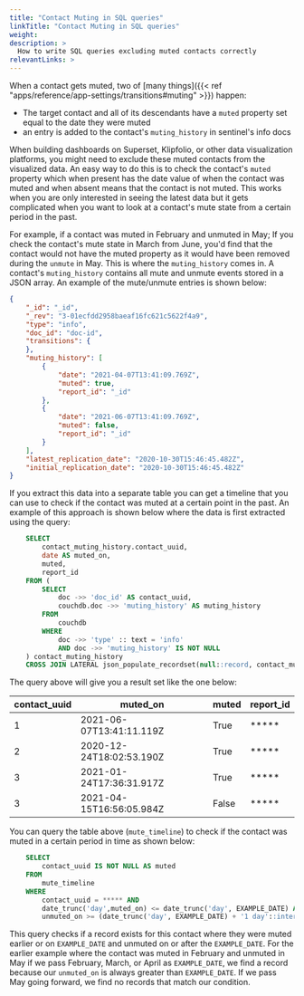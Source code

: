 ```yaml
---
title: "Contact Muting in SQL queries"
linkTitle: "Contact Muting in SQL queries"
weight: 
description: >
  How to write SQL queries excluding muted contacts correctly
relevantLinks: >
---
```


When a contact gets muted, two of [many things]({{< ref "apps/reference/app-settings/transitions#muting" >}}) happen: 

- The target contact and all of its descendants have a `muted` property set equal to the date they were muted
- an entry is added to the contact's `muting_history` in sentinel's info docs

When building dashboards on Superset, Klipfolio, or other data visualization platforms, you might need to exclude these muted contacts from the visualized data. An easy way to do this is to check the contact's `muted` property which when present has the date value of when the contact was muted and when absent means that the contact is not muted. This works when you are only interested in seeing the latest data but it gets complicated when you want to look at a contact's mute state from a certain period in the past.

For example, if a contact was muted in February and unmuted in May; If you check the contact's mute state in March from June, you'd find that the contact would not have the muted property as it would have been removed during the `unmute` in May. This is where the `muting_history` comes in. A contact's `muting_history` contains all mute and unmute events stored in a JSON array. An example of the mute/unmute entries is shown below:

```json
{
    "_id": "_id",
    "_rev": "3-01ecfdd2958baeaf16fc621c5622f4a9",
    "type": "info",
    "doc_id": "doc-id",
    "transitions": {
    },
    "muting_history": [
        {
            "date": "2021-04-07T13:41:09.769Z",
            "muted": true,
            "report_id": "_id"
        },
        {
            "date": "2021-06-07T13:41:09.769Z",
            "muted": false,
            "report_id": "_id"
        }
    ],
    "latest_replication_date": "2020-10-30T15:46:45.482Z",
    "initial_replication_date": "2020-10-30T15:46:45.482Z"
}
```
If you extract this data into a separate table you can get a timeline that you can use to check if the contact was muted at a certain point in the past. An example of this approach is shown below where the data is first extracted using the query:

```sql
    SELECT 
        contact_muting_history.contact_uuid, 
        date AS muted_on, 
        muted, 
        report_id 
    FROM (
        SELECT 
            doc ->> 'doc_id' AS contact_uuid,
            couchdb.doc ->> 'muting_history' AS muting_history
        FROM 
            couchdb
        WHERE
            doc ->> 'type' :: text = 'info'
            AND doc ->> 'muting_history' IS NOT NULL
    ) contact_muting_history
    CROSS JOIN LATERAL json_populate_recordset(null::record, contact_muting_history.muting_history::json) AS (date text, muted bool, report_id uuid);

```

The query above will give you a result set like the one below:

| contact_uuid | muted_on | muted | report_id |
| --- | --- | --- | --- |
| 1 | 2021-06-07T13:41:11.119Z | True   | ***** |
| 2 | 2020-12-24T18:02:53.190Z | True   | ***** |
| 3 | 2021-01-24T17:36:31.917Z | True   | ***** |
| 3 | 2021-04-15T16:56:05.984Z | False  | ***** |


You can query the table above (`mute_timeline`) to check if the contact was muted in a certain period in time as shown below:

```sql
    SELECT 
        contact_uuid IS NOT NULL AS muted
    FROM
        mute_timeline
    WHERE
        contact_uuid = ***** AND 
        date_trunc('day',muted_on) <= date_trunc('day', EXAMPLE_DATE) AND 
        unmuted_on >= (date_trunc('day', EXAMPLE_DATE) + '1 day'::interval)

```

This query checks if a record exists for this contact where they were muted earlier or on `EXAMPLE_DATE` and unmuted on or after the `EXAMPLE_DATE`. For the earlier example where the contact was muted in February and unmuted in May if we pass February, March, or April as `EXAMPLE_DATE`, we find a record because our `unmuted_on` is always greater than `EXAMPLE_DATE`. If we pass May going forward, we find no records that match our condition.